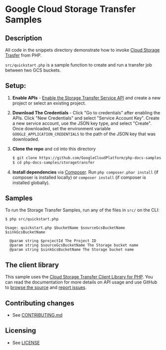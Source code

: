 # Google Cloud Storage Transfer Samples

## Description

All code in the snippets directory demonstrate how to invoke
[Cloud Storage Trasfer][cloud-storage-transfer] from PHP.

`src/quickstart.php` is a sample function to create and run a transfer job between two GCS buckets.

[cloud-storage-transfer]: https://cloud.google.com/storage-transfer/docs/create-transfers

## Setup:

1.  **Enable APIs** - [Enable the Storage Transfer Service API](https://console.cloud.google.com/flows/enableapi?apiid=storagetransfer.googleapis.com)
    and create a new project or select an existing project.
2.  **Download The Credentials** - Click "Go to credentials" after enabling the APIs. Click "New Credentials"
    and select "Service Account Key". Create a new service account, use the JSON key type, and
    select "Create". Once downloaded, set the environment variable `GOOGLE_APPLICATION_CREDENTIALS`
    to the path of the JSON key that was downloaded.
3.  **Clone the repo** and cd into this directory

    ```sh
    $ git clone https://github.com/GoogleCloudPlatform/php-docs-samples
    $ cd php-docs-samples/storagetransfer
    ```
4.  **Install dependencies** via [Composer](http://getcomposer.org/doc/00-intro.md).
    Run `php composer.phar install` (if composer is installed locally) or `composer install`
    (if composer is installed globally).


## Samples

To run the Storage Transfer Samples, run any of the files in `src/` on the CLI:

```
$ php src/quickstart.php

Usage: quickstart.php $bucketName $sourceGcsBucketName $sinkGcsBucketName

  @param string $projectId The Project ID
  @param string $sourceGcsBucketName The Storage bucket name
  @param string $sinkGcsBucketName The Storage bucket name
```


## The client library

This sample uses the [Cloud Storage Transfer Client Library for PHP][google-cloud-php-storage-transfer].
You can read the documentation for more details on API usage and use GitHub
to [browse the source][google-cloud-php-source] and  [report issues][google-cloud-php-issues].

[google-cloud-php-storage-transfer]: https://cloud.google.com/php/docs/reference/cloud-storage-transfer/latest
[google-cloud-php-source]: https://github.com/GoogleCloudPlatform/google-cloud-php
[google-cloud-php-issues]: https://github.com/GoogleCloudPlatform/google-cloud-php/issues
[google-cloud-sdk]: https://cloud.google.com/sdk/

## Contributing changes

* See [CONTRIBUTING.md](../../CONTRIBUTING.md)

## Licensing

* See [LICENSE](../../LICENSE)
